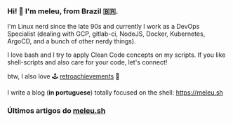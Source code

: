 ### Hi! 👋 I'm meleu, from Brazil 🇧🇷.

I'm Linux nerd since the late 90s and currently I work as a DevOps Specialist (dealing with GCP, gitlab-ci, NodeJS, Docker, Kubernetes, ArgoCD, and a bunch of other nerdy things).

I love bash and I try to apply Clean Code concepts on my scripts. If you like shell-scripts and also care for your code, let's connect!

btw, I also love 🕹️ [retroachievements](https://retroachievements.org/) 👾

I write a blog (**in portuguese**) totally focused on the shell: <https://meleu.sh>

### Últimos artigos do [meleu.sh](https://meleu.sh/)

<!-- BLOG-POST-LIST:START -->
<!-- BLOG-POST-LIST:END -->
